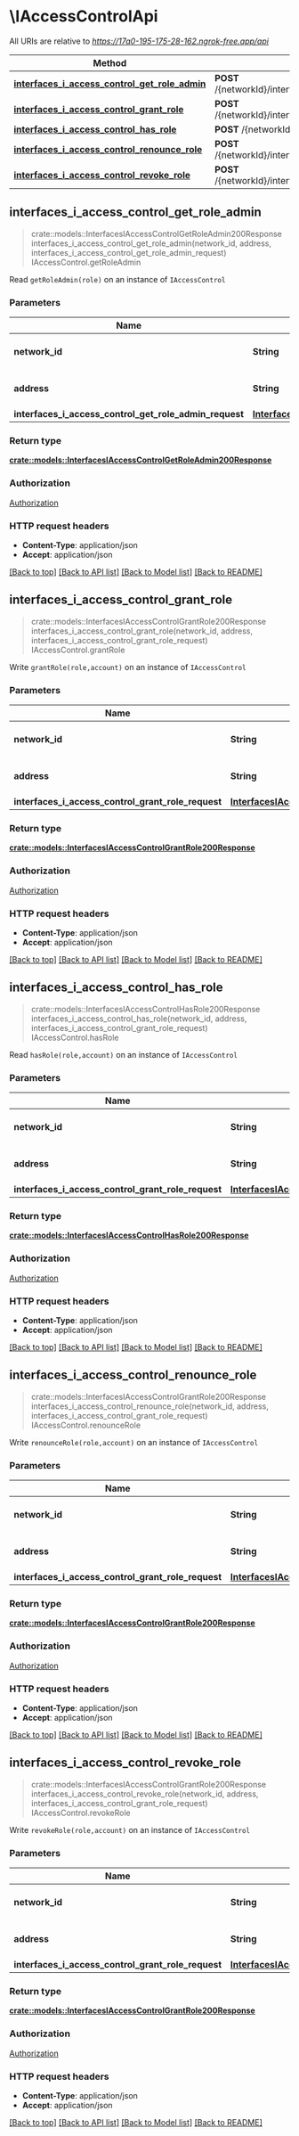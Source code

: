 # \IAccessControlApi

All URIs are relative to *https://17a0-195-175-28-162.ngrok-free.app/api*

Method | HTTP request | Description
------------- | ------------- | -------------
[**interfaces_i_access_control_get_role_admin**](IAccessControlApi.md#interfaces_i_access_control_get_role_admin) | **POST** /{networkId}/interface/IAccessControl/read/{address}/getRoleAdmin | IAccessControl.getRoleAdmin
[**interfaces_i_access_control_grant_role**](IAccessControlApi.md#interfaces_i_access_control_grant_role) | **POST** /{networkId}/interface/IAccessControl/write/{address}/grantRole | IAccessControl.grantRole
[**interfaces_i_access_control_has_role**](IAccessControlApi.md#interfaces_i_access_control_has_role) | **POST** /{networkId}/interface/IAccessControl/read/{address}/hasRole | IAccessControl.hasRole
[**interfaces_i_access_control_renounce_role**](IAccessControlApi.md#interfaces_i_access_control_renounce_role) | **POST** /{networkId}/interface/IAccessControl/write/{address}/renounceRole | IAccessControl.renounceRole
[**interfaces_i_access_control_revoke_role**](IAccessControlApi.md#interfaces_i_access_control_revoke_role) | **POST** /{networkId}/interface/IAccessControl/write/{address}/revokeRole | IAccessControl.revokeRole



## interfaces_i_access_control_get_role_admin

> crate::models::InterfacesIAccessControlGetRoleAdmin200Response interfaces_i_access_control_get_role_admin(network_id, address, interfaces_i_access_control_get_role_admin_request)
IAccessControl.getRoleAdmin

Read `getRoleAdmin(role)` on an instance of `IAccessControl`

### Parameters


Name | Type | Description  | Required | Notes
------------- | ------------- | ------------- | ------------- | -------------
**network_id** | **String** | The network id | [required] |[default to 80001]
**address** | **String** | An ethereum address | [required] |
**interfaces_i_access_control_get_role_admin_request** | [**InterfacesIAccessControlGetRoleAdminRequest**](InterfacesIAccessControlGetRoleAdminRequest.md) |  | [required] |

### Return type

[**crate::models::InterfacesIAccessControlGetRoleAdmin200Response**](interfaces_IAccessControl_getRoleAdmin_200_response.md)

### Authorization

[Authorization](../README.md#Authorization)

### HTTP request headers

- **Content-Type**: application/json
- **Accept**: application/json

[[Back to top]](#) [[Back to API list]](../README.md#documentation-for-api-endpoints) [[Back to Model list]](../README.md#documentation-for-models) [[Back to README]](../README.md)


## interfaces_i_access_control_grant_role

> crate::models::InterfacesIAccessControlGrantRole200Response interfaces_i_access_control_grant_role(network_id, address, interfaces_i_access_control_grant_role_request)
IAccessControl.grantRole

Write `grantRole(role,account)` on an instance of `IAccessControl`

### Parameters


Name | Type | Description  | Required | Notes
------------- | ------------- | ------------- | ------------- | -------------
**network_id** | **String** | The network id | [required] |[default to 80001]
**address** | **String** | An ethereum address | [required] |
**interfaces_i_access_control_grant_role_request** | [**InterfacesIAccessControlGrantRoleRequest**](InterfacesIAccessControlGrantRoleRequest.md) |  | [required] |

### Return type

[**crate::models::InterfacesIAccessControlGrantRole200Response**](interfaces_IAccessControl_grantRole_200_response.md)

### Authorization

[Authorization](../README.md#Authorization)

### HTTP request headers

- **Content-Type**: application/json
- **Accept**: application/json

[[Back to top]](#) [[Back to API list]](../README.md#documentation-for-api-endpoints) [[Back to Model list]](../README.md#documentation-for-models) [[Back to README]](../README.md)


## interfaces_i_access_control_has_role

> crate::models::InterfacesIAccessControlHasRole200Response interfaces_i_access_control_has_role(network_id, address, interfaces_i_access_control_grant_role_request)
IAccessControl.hasRole

Read `hasRole(role,account)` on an instance of `IAccessControl`

### Parameters


Name | Type | Description  | Required | Notes
------------- | ------------- | ------------- | ------------- | -------------
**network_id** | **String** | The network id | [required] |[default to 80001]
**address** | **String** | An ethereum address | [required] |
**interfaces_i_access_control_grant_role_request** | [**InterfacesIAccessControlGrantRoleRequest**](InterfacesIAccessControlGrantRoleRequest.md) |  | [required] |

### Return type

[**crate::models::InterfacesIAccessControlHasRole200Response**](interfaces_IAccessControl_hasRole_200_response.md)

### Authorization

[Authorization](../README.md#Authorization)

### HTTP request headers

- **Content-Type**: application/json
- **Accept**: application/json

[[Back to top]](#) [[Back to API list]](../README.md#documentation-for-api-endpoints) [[Back to Model list]](../README.md#documentation-for-models) [[Back to README]](../README.md)


## interfaces_i_access_control_renounce_role

> crate::models::InterfacesIAccessControlGrantRole200Response interfaces_i_access_control_renounce_role(network_id, address, interfaces_i_access_control_grant_role_request)
IAccessControl.renounceRole

Write `renounceRole(role,account)` on an instance of `IAccessControl`

### Parameters


Name | Type | Description  | Required | Notes
------------- | ------------- | ------------- | ------------- | -------------
**network_id** | **String** | The network id | [required] |[default to 80001]
**address** | **String** | An ethereum address | [required] |
**interfaces_i_access_control_grant_role_request** | [**InterfacesIAccessControlGrantRoleRequest**](InterfacesIAccessControlGrantRoleRequest.md) |  | [required] |

### Return type

[**crate::models::InterfacesIAccessControlGrantRole200Response**](interfaces_IAccessControl_grantRole_200_response.md)

### Authorization

[Authorization](../README.md#Authorization)

### HTTP request headers

- **Content-Type**: application/json
- **Accept**: application/json

[[Back to top]](#) [[Back to API list]](../README.md#documentation-for-api-endpoints) [[Back to Model list]](../README.md#documentation-for-models) [[Back to README]](../README.md)


## interfaces_i_access_control_revoke_role

> crate::models::InterfacesIAccessControlGrantRole200Response interfaces_i_access_control_revoke_role(network_id, address, interfaces_i_access_control_grant_role_request)
IAccessControl.revokeRole

Write `revokeRole(role,account)` on an instance of `IAccessControl`

### Parameters


Name | Type | Description  | Required | Notes
------------- | ------------- | ------------- | ------------- | -------------
**network_id** | **String** | The network id | [required] |[default to 80001]
**address** | **String** | An ethereum address | [required] |
**interfaces_i_access_control_grant_role_request** | [**InterfacesIAccessControlGrantRoleRequest**](InterfacesIAccessControlGrantRoleRequest.md) |  | [required] |

### Return type

[**crate::models::InterfacesIAccessControlGrantRole200Response**](interfaces_IAccessControl_grantRole_200_response.md)

### Authorization

[Authorization](../README.md#Authorization)

### HTTP request headers

- **Content-Type**: application/json
- **Accept**: application/json

[[Back to top]](#) [[Back to API list]](../README.md#documentation-for-api-endpoints) [[Back to Model list]](../README.md#documentation-for-models) [[Back to README]](../README.md)

